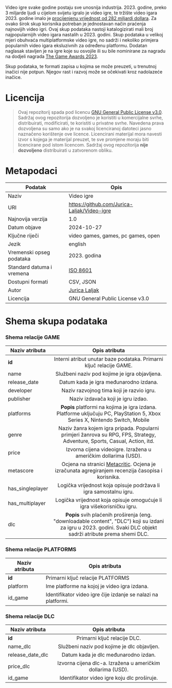 Video igre svake godine postaju sve unosnija industrija. 2023. godine, preko 3 miljarde ljudi u cijelom svijetu igralo je video igre, te tržište video igara 2023. godine imalo je [procijenjenu vrijednost od 282 miljardi dollara](https://explodingtopics.com/blog/number-of-gamers). Za ovako širok skup korisnika potreban je jednostavan način praćenja najnovijih video igri. Ovaj skup podataka nastoji katalogizirati mali broj najpopularnijih video igara nastalih u 2023. godini. Skup podataka u velikoj mjeri obuhvaća multiplatformske video igre, no sadrži i nekoliko primjera popularnih video igara eksluzivnih za određenu platformu. Dodatan naglasak stavljen je na igre koje su osvojile ili su bile nominirane za nagradu na dodjeli nagrada [The Game Awards 2023](https://en.wikipedia.org/wiki/The_Game_Awards_2023). 

Skup podataka, te formati zapisa u kojima se može preuzeti, u trenutnoj inačici nije potpun. Njegov rast i razvoj može se očekivati kroz nadolazeće inačice.

# Licencija
> Ovaj repozitorij spada pod licencu [GNU General Public License v3.0](https://www.gnu.org/licenses/gpl-3.0.html). Sadržaj ovog repozitorija dozvoljeno je koristiti u komercijalne svrhe, distribuirati, modificirati, te koristiti u privatne svrhe. Navedena prava dozvoljena su samo ako je na svakoj licenciranoj datoteci jasno naznačeno korištenje ove licence. Licencirani materijal mora navesti izvor s kojega je materijal preuzet, te sve promjene moraju biti licencirane pod istom licencom. Sadržaj ovog repozitorija **nije dozvoljeno** distribuirati u zatvorenom obliku.

# Metapodaci

| Podatak                    | Opis                                                                |
|----------------------------|---------------------------------------------------------------------|
| Naziv                      | Video igre                                                          |
| URI                        | https://github.com/Jurica-Laljak/Video-igre                         |
| Najnovija verzija          | 1.0                                                                 |
| Datum objave               | 2024-10-27                                                          |
| Ključne riječi             | video games, games, pc games, open                                  |
| Jezik                      | english                                                             |
| Vremenski opseg podataka   | 2023. godina                                                        |
| Standard datuma i vremena  | [ISO 8601](https://www.iso.org/iso-8601-date-and-time-format.html)  |
| Dostupni formati           | CSV, JSON                                                           |
| Autor                      | [Jurica Laljak](https://github.com/Jurica-Laljak)                   |
| Licencija                  | GNU General Public License v3.0                                     |

# Shema skupa podataka

### Shema relacije GAME

| **Naziv atributa**    |                                                                           **Opis atributa**                                                                          |
|-----------------------|:--------------------------------------------------------------------------------------------------------------------------------------------------------------------:|
| **id**                | Interni atribut unutar baze podataka. Primarni ključ relacije GAME.                                                                                                  |
| name                  | Službeni naziv pod kojime je igra objavljena.                                                                                                                        |
| release_date          | Datum kada je igra međunarodno izdana.                                                                                                                               |
| developer             | Naziv razvojnog tima koji je razvio igru.                                                                                                                            |
| publisher             | Naziv izdavača koji je igru izdao.                                                                                                                                   |
| platforms             | **Popis** platformi na kojima je igra izdana. Platforme uključuju PC, PlayStation 5, Xbox Series X, Nintendo Switch, Mobile                                          |
| genre                 | Naziv žanra kojem igra pripada. Popularni primjeri žanrova su RPG, FPS, Strategy, Adventure, Sports, Casual, Action, itd.                                            |
| price                 | Izvorna cijena videoigre. Izražena u američkim dollarima (USD).                                                                                                      |
| metascore             | Ocjena na stranici [Metacritic](https://www.metacritic.com/). Ocjena je izračunata agregiranjem recenzija časopisa i korisnika.                                      |            
| has_singleplayer      | Logička vrijednost koja opisuje podržava li igra samostalnu igru.                                                                                                    |
| has_multiplayer       | Logička vrijednost koja opisuje omogućuje li igra višekorisničku igru.                                                                                               |
| dlc                   | **Popis** svih plaćenih proširenja (eng. "downloadable content", "DLC") koji su izdani za igru u 2023. godini. Svaki DLC objekt sadrži atribute prema shemi DLC.     |


### Shema relacije PLATFORMS

| Naziv atributa | Opis atributa                                                  |
|----------------|----------------------------------------------------------------|
| **id**         | Primarni ključ relacije PLATFORMS                              |
| platform       | Ime platforme na kojoj je video igra izdana.                   |
| id_game        | Identifikator video igre čije izdanje se nalazi na platformi.  |


### Shema relacije DLC

| **Naziv atributa**  |                      **Opis atributa**                      |
|---------------------|:-----------------------------------------------------------:|
| **id**              | Primarni ključ relacije DLC.                                |
| name_dlc            | Službeni naziv pod kojime je dlc objavljen.                 |
| release_date_dlc    | Datum kada je dlc međunarodno izdan.                        |
| price_dlc           | Izvorna cijena dlc-a. Izražena u američkim dollarima (USD). |
| id_game             | Identifikator video igre koju dlc proširuje.                |
